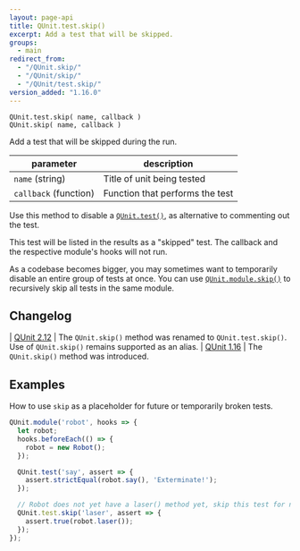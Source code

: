 ```yaml
---
layout: page-api
title: QUnit.test.skip()
excerpt: Add a test that will be skipped.
groups:
  - main
redirect_from:
  - "/QUnit.skip/"
  - "/QUnit/skip/"
  - "/QUnit/test.skip/"
version_added: "1.16.0"
---
```


`QUnit.test.skip( name, callback )`<br/>
`QUnit.skip( name, callback )`

Add a test that will be skipped during the run.

| parameter | description |
|-----------|-------------|
| `name` (string) | Title of unit being tested |
| `callback` (function) | Function that performs the test |

Use this method to disable a [`QUnit.test()`](./test.md), as alternative to commenting out the test.

This test will be listed in the results as a "skipped" test. The callback and the respective module's hooks will not run.

As a codebase becomes bigger, you may sometimes want to temporarily disable an entire group of tests at once. You can use [`QUnit.module.skip()`](./module.md) to recursively skip all tests in the same module.

## Changelog

| [QUnit 2.12](https://github.com/qunitjs/qunit/releases/tag/2.12.0) | The `QUnit.skip()` method was renamed to `QUnit.test.skip()`.<br/>Use of `QUnit.skip()` remains supported as an alias.
| [QUnit 1.16](https://github.com/qunitjs/qunit/releases/tag/1.16.0) | The `QUnit.skip()` method was introduced.

## Examples

How to use `skip` as a placeholder for future or temporarily broken tests.

```js
QUnit.module('robot', hooks => {
  let robot;
  hooks.beforeEach(() => {
    robot = new Robot();
  });

  QUnit.test('say', assert => {
    assert.strictEqual(robot.say(), 'Exterminate!');
  });

  // Robot does not yet have a laser() method yet, skip this test for now
  QUnit.test.skip('laser', assert => {
    assert.true(robot.laser());
  });
});
```
